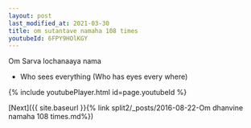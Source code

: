 ```yaml
---
layout: post
last_modified_at: 2021-03-30
title: om sutantave namaha 108 times
youtubeId: 6FPY9HOlKGY
---
```

 
 
Om Sarva lochanaaya nama 
 
 -  Who sees everything (Who has eyes every where) 
 
  
 
  
 
 
 
 
 
 


{% include youtubePlayer.html id=page.youtubeId %}
 
[Next]({{ site.baseurl }}{% link  split2/_posts/2016-08-22-Om dhanvine namaha 108 times.md%})
 

